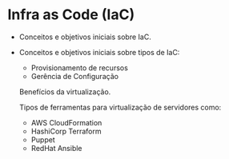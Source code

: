 # Infra as Code (IaC)

* Conceitos e objetivos iniciais sobre IaC.

* Conceitos e objetivos iniciais sobre tipos de IaC:

  - Provisionamento de recursos
  - Gerência de Configuração

  Benefícios da virtualização.

  Tipos de ferramentas para virtualização de servidores como:

  - AWS CloudFormation
  - HashiCorp Terraform
  - Puppet
  - RedHat Ansible 
